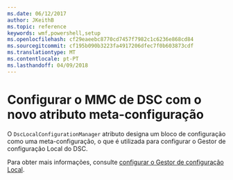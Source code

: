 ```yaml
---
ms.date: 06/12/2017
author: JKeithB
ms.topic: reference
keywords: wmf,powershell,setup
ms.openlocfilehash: cf29eaeebc8770cd7457f7982c1c6236e868cd84
ms.sourcegitcommit: cf195b090b3223fa4917206dfec7f0b603873cdf
ms.translationtype: MT
ms.contentlocale: pt-PT
ms.lasthandoff: 04/09/2018
---
```

# <a name="configure-dsc-lcm-with-new-meta-configuration-attribute"></a>Configurar o MMC de DSC com o novo atributo meta-configuração

O `DscLocalConfigurationManager` atributo designa um bloco de configuração como uma meta-configuração, o que é utilizada para configurar o Gestor de configuração Local do DSC.

Para obter mais informações, consulte [configurar o Gestor de configuração Local](https://msdn.microsoft.com/powershell/dsc/metaconfig).